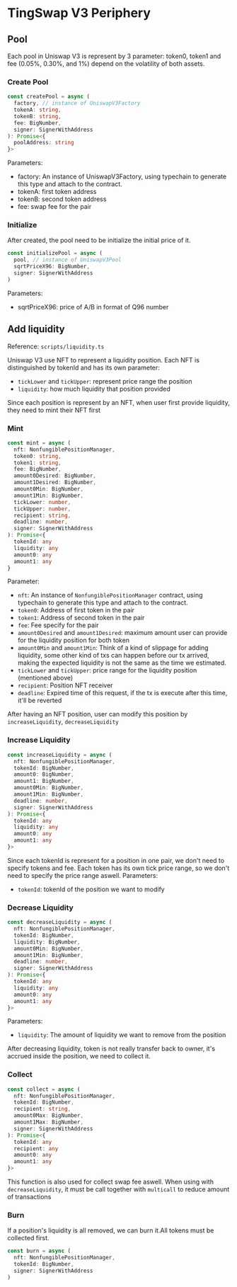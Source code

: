 # TingSwap V3 Periphery

## Pool

Each pool in Uniswap V3 is represent by 3 parameter: token0, token1 and fee (0.05%, 0.30%, and 1%) depend on the volatility of both assets.

### Create Pool

```typescript
const createPool = async (
  factory, // instance of UniswapV3Factory
  tokenA: string,
  tokenB: string,
  fee: BigNumber,
  signer: SignerWithAddress
): Promise<{
  poolAddress: string
}>
```

Parameters:

- factory: An instance of UniswapV3Factory, using typechain to generate this type and attach to the contract.
- tokenA: first token address
- tokenB: second token address
- fee: swap fee for the pair

### Initialize

After created, the pool need to be initialize the initial price of it.

```typescript
const initializePool = async (
  pool, // instance of UniswapV3Pool
  sqrtPriceX96: BigNumber,
  signer: SignerWithAddress
)
```

Parameters:

- sqrtPriceX96: price of A/B in format of Q96 number

## Add liquidity

Reference: `scripts/liquidity.ts`

Uniswap V3 use NFT to represent a liquidity position. Each NFT is distinguished by tokenId and has its own parameter:

- `tickLower` and `tickUpper`: represent price range the position
- `liquidity`: how much liquidity that position provided

Since each position is represent by an NFT, when user first provide liquidity, they need to mint their NFT first

### Mint

```typescript
const mint = async (
  nft: NonfungiblePositionManager,
  token0: string,
  token1: string,
  fee: BigNumber,
  amount0Desired: BigNumber,
  amount1Desired: BigNumber,
  amount0Min: BigNumber,
  amount1Min: BigNumber,
  tickLower: number,
  tickUpper: number,
  recipient: string,
  deadline: number,
  signer: SignerWithAddress
): Promise<{
  tokenId: any
  liquidity: any
  amount0: any
  amount1: any
}
```

Parameter:

- `nft`: An instance of `NonfungiblePositionManager` contract, using typechain to generate this type and attach to the contract.
- `token0`: Address of first token in the pair
- `token1`: Address of second token in the pair
- `fee`: Fee specify for the pair
- `amount0Desired` and `amount1Desired`: maximum amount user can provide for the liquidity position for both token
- `amount0Min` and `amount1Min`: Think of a kind of slippage for adding liquidity, some other kind of txs can happen before our tx arrived, making the expected liquidity is not the same as the time we estimated.
- `tickLower` and `tickUpper`: price range for the liquidity position (mentioned above)
- `recipient`: Position NFT receiver
- `deadline`: Expired time of this request, if the tx is execute after this time, it'll be reverted

After having an NFT position, user can modify this position by `increaseLiquidity`, `decreaseLiquidity`

### Increase Liquidity

```typescript
const increaseLiquidity = async (
  nft: NonfungiblePositionManager,
  tokenId: BigNumber,
  amount0: BigNumber,
  amount1: BigNumber,
  amount0Min: BigNumber,
  amount1Min: BigNumber,
  deadline: number,
  signer: SignerWithAddress
): Promise<{
  tokenId: any
  liquidity: any
  amount0: any
  amount1: any
}>
```

Since each tokenId is represent for a position in one pair, we don't need to specify tokens and fee. Each token has its own tick price range, so we don't need to specify the price range aswell.
Parameters:

- `tokenId`: tokenId of the position we want to modify

### Decrease Liquidity

```typescript
const decreaseLiquidity = async (
  nft: NonfungiblePositionManager,
  tokenId: BigNumber,
  liquidity: BigNumber,
  amount0Min: BigNumber,
  amount1Min: BigNumber,
  deadline: number,
  signer: SignerWithAddress
): Promise<{
  tokenId: any
  liquidity: any
  amount0: any
  amount1: any
}>
```

Parameters:

- `liquidity`: The amount of liquidity we want to remove from the position

After decreasing liquidity, token is not really transfer back to owner, it's accrued inside the position, we need to collect it.

### Collect

```typescript
const collect = async (
  nft: NonfungiblePositionManager,
  tokenId: BigNumber,
  recipient: string,
  amount0Max: BigNumber,
  amount1Max: BigNumber,
  signer: SignerWithAddress
): Promise<{
  tokenId: any
  recipient: any
  amount0: any
  amount1: any
}>
```

This function is also used for collect swap fee aswell. When using with `decreaseLiquidity`, it must be call together with `multicall` to reduce amount of transactions

### Burn

If a position's liquidity is all removed, we can burn it.All tokens must be collected first.

```typescript
const burn = async (
  nft: NonfungiblePositionManager,
  tokenId: BigNumber,
  signer: SignerWithAddress
)
```

